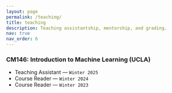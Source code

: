 ```yaml
---
layout: page
permalink: /teaching/
title: teaching
description: Teaching assistantship, mentorship, and grading.
nav: true
nav_order: 6
---
```


### **CM146: Introduction to Machine Learning (UCLA)**
- Teaching Assistant — `Winter 2025`
- Course Reader      — `Winter 2024`
- Course Reader      — `Winter 2023`
